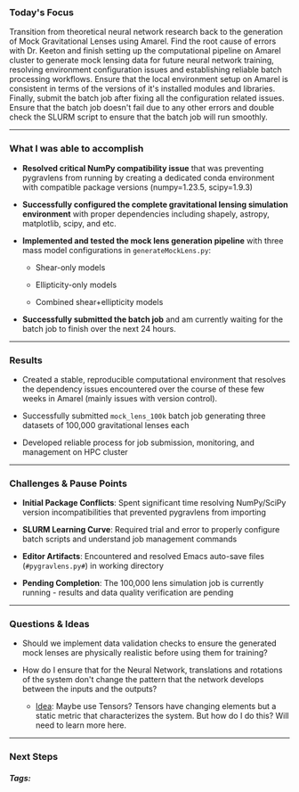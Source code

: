 ### Today's Focus

Transition from theoretical neural network research back to the generation of Mock Gravitational Lenses using Amarel. Find the root cause of errors with Dr. Keeton and finish setting up the computational pipeline on Amarel cluster to generate mock lensing data for future neural network training, resolving environment configuration issues and establishing reliable batch processing workflows. Ensure that the local environment setup on Amarel is consistent in terms of the versions of it's installed modules and libraries. Finally, submit the batch job after fixing all the configuration related issues. Ensure that the batch job doesn't fail due to any other errors and double check the SLURM script to ensure that the batch job will run smoothly.
***
### What I was able to accomplish

- **Resolved critical NumPy compatibility issue** that was preventing pygravlens from running by creating a dedicated conda environment with compatible package versions (numpy=1.23.5, scipy=1.9.3)
    
- **Successfully configured the complete gravitational lensing simulation environment** with proper dependencies including shapely, astropy, matplotlib, scipy, and etc.
    
- **Implemented and tested the mock lens generation pipeline** with three mass model configurations in `generateMockLens.py`:
    
    - Shear-only models
        
    - Ellipticity-only models
        
    - Combined shear+ellipticity models

- **Successfully submitted the batch job** and am currently waiting for the batch job to finish over the next 24 hours.
***
### Results

- Created a stable, reproducible computational environment that resolves the dependency issues encountered over the course of these few weeks in Amarel (mainly issues with version control).

- Successfully submitted `mock_lens_100k` batch job generating three datasets of 100,000 gravitational lenses each

- Developed reliable process for job submission, monitoring, and management on HPC cluster
***
### Challenges & Pause Points

- **Initial Package Conflicts**: Spent significant time resolving NumPy/SciPy version incompatibilities that prevented pygravlens from importing
    
- **SLURM Learning Curve**: Required trial and error to properly configure batch scripts and understand job management commands
    
- **Editor Artifacts**: Encountered and resolved Emacs auto-save files (`#pygravlens.py#`) in working directory
    
- **Pending Completion**: The 100,000 lens simulation job is currently running - results and data quality verification are pending
***
### Questions & Ideas

- Should we implement data validation checks to ensure the generated mock lenses are physically realistic before using them for training?

- How do I ensure that for the Neural Network, translations and rotations of the system don't change the pattern that the network develops between the inputs and the outputs? 
	- <u>Idea</u>: Maybe use Tensors? Tensors have changing elements but a static metric that characterizes the system. But how do I do this? Will need to learn more here.
	
***
### Next Steps

##### Tags:




